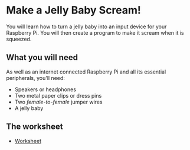 # Make a Jelly Baby Scream!

You will learn how to turn a jelly baby into an input device for your Raspberry Pi. You will then create a program to make it scream when it is squeezed.

## What you will need

As well as an internet connected Raspberry Pi and all its essential peripherals, you'll need:

- Speakers or headphones
- Two metal paper clips or dress pins
- Two *female-to-female* jumper wires
- A jelly baby

## The worksheet

- [Worksheet](worksheet.md)
